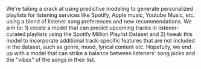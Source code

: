 We're taking a crack at using predictive modeling to generate personalized playlists for listening services like Spotify, Apple music, Youtube Music, etc. using a blend of listener song preferences and new recommendations. We aim to: 1) create a model that can predict upcoming tracks in listener-curated playlists using the Spotify Million Playlist Dataset and 2) tweak this model to incorporate additional track-specific features that are not included in the dataset, such as genre, mood, lyrical content etc. Hopefully, we end up with a model that can strike a balance between listeners' song picks and the "vibes" of the songs in their list.
